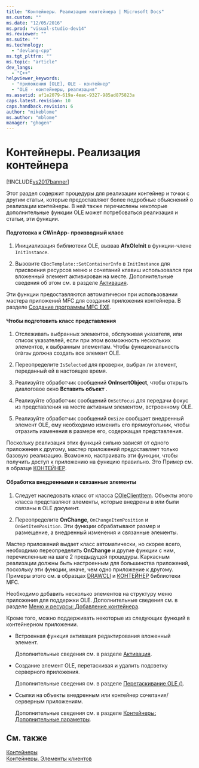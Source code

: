 ```yaml
---
title: "Контейнеры. Реализация контейнера | Microsoft Docs"
ms.custom: ""
ms.date: "12/05/2016"
ms.prod: "visual-studio-dev14"
ms.reviewer: ""
ms.suite: ""
ms.technology: 
  - "devlang-cpp"
ms.tgt_pltfrm: ""
ms.topic: "article"
dev_langs: 
  - "C++"
helpviewer_keywords: 
  - "приложения [OLE], OLE - контейнер"
  - "OLE - контейнеры, реализация"
ms.assetid: af1e2079-619a-4eac-9327-985ad875823a
caps.latest.revision: 10
caps.handback.revision: 6
author: "mikeblome"
ms.author: "mblome"
manager: "ghogen"
---
```

# Контейнеры. Реализация контейнера
[!INCLUDE[vs2017banner](../assembler/inline/includes/vs2017banner.md)]

Этот раздел содержит процедуры для реализации контейнер и точки с другим статьи, которые предоставляют более подробные объяснений о реализации контейнеры.  В ней также перечислены некоторые дополнительные функции OLE может потребоваться реализация и статьи, эти функции.  
  
#### Подготовка к CWinApp\- производный класс  
  
1.  Инициализация библиотеки OLE, вызвав **AfxOleInit** в функции\-члене `InitInstance`.  
  
2.  Вызовите `CDocTemplate::SetContainerInfo` в `InitInstance` для присвоения ресурсов меню и сочетаний клавиш использовался при вложенный элемент активирован на месте.  Дополнительные сведения об этом см. в разделе [Активация](../mfc/activation-cpp.md).  
  
 Эти функции предоставляются автоматически при использовании мастера приложений MFC для создания приложения контейнера.  В разделе [Создание программы MFC EXE](../Topic/MFC%20Application%20Wizard.md).  
  
#### Чтобы подготовить класс представления  
  
1.  Отслеживать выбранных элементов, обслуживая указателя, или список указателей, если при этом возможность нескольких элементов, к выбранным элементам.  Чтобы функциональность `OnDraw` должна создать все элемент OLE.  
  
2.  Переопределите `IsSelected` для проверки, выбран ли элемент, переданный ей в настоящее время.  
  
3.  Реализуйте обработчик сообщений **OnInsertObject**, чтобы открыть диалоговое окно **Вставить объект** .  
  
4.  Реализуйте обработчик сообщений `OnSetFocus` для передачи фокус из представления на месте активным элементом, встроенному OLE.  
  
5.  Реализуйте обработчик сообщений `OnSize` сообщает внедренный элемент OLE, ему необходимо изменить его прямоугольник, чтобы отразить изменения в размере его, содержащая представления.  
  
 Поскольку реализация этих функций сильно зависят от одного приложения к другому, мастер приложений предоставляет только базовую реализацию.  Возможно, настраивать эти функции, чтобы получить доступ к приложению на функцию правильно.  Это Пример см. в образце [КОНТЕЙНЕР](../top/visual-cpp-samples.md).  
  
#### Обработка внедренными и связанные элементы  
  
1.  Следует наследовать класс от класса [COleClientItem](../mfc/reference/coleclientitem-class.md).  Объекты этого класса представляют элементы, которые внедрены в или были связаны в OLE документ.  
  
2.  Переопределите **OnChange**, `OnChangeItemPosition` и `OnGetItemPosition`.  Эти функции обрабатывают размер и размещение, а внедренный изменения и связанные элементы.  
  
 Мастер приложений выдает класс автоматически, но скорее всего, необходимо переопределить **OnChange** и другие функции с ним, перечисленные на шаге 2 предыдущей процедуры.  Каркасным реализации должны быть настроенным для большинства приложений, поскольку эти функции, иначе, чем одно приложение к другому.  Примеры этого см. в образцах [DRAWCLI](../top/visual-cpp-samples.md) и [КОНТЕЙНЕР](../top/visual-cpp-samples.md) библиотеки MFC.  
  
 Необходимо добавить несколько элементов на структуру меню приложения для поддержки OLE.  Дополнительные сведения см. в разделе [Меню и ресурсы: Добавление контейнера](../mfc/menus-and-resources-container-additions.md).  
  
 Кроме того, можно поддерживать некоторые из следующих функций в контейнерном приложении.  
  
-   Встроенная функция активация редактирования вложенный элемент.  
  
     Дополнительные сведения см. в разделе [Активация](../mfc/activation-cpp.md).  
  
-   Создание элемент OLE, перетаскивая и удалить подсветку серверного приложения.  
  
     Дополнительные сведения см. в разделе [Перетаскивание OLE \(\)](../mfc/drag-and-drop-ole.md).  
  
-   Ссылки на объекты внедренным или контейнер сочетания\/серверным приложениям.  
  
     Дополнительные сведения см. в разделе [Контейнеры: Дополнительные параметры](../mfc/containers-advanced-features.md).  
  
## См. также  
 [Контейнеры](../mfc/containers.md)   
 [Контейнеры. Элементы клиентов](../mfc/containers-client-items.md)